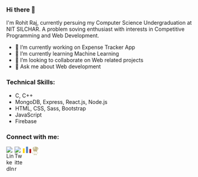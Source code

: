 ### Hi there 👋

I'm Rohit Raj, currently persuing my Computer Science Undergraduation at NIT SILCHAR. A problem soving enthusiast with interests in Competitive Programming and Web Development.

- 🔭 I’m currently working on Expense Tracker App
- 🌱 I’m currently learning Machine Learning
- 👯 I’m looking to collaborate on Web related projects
- 💬 Ask me about Web development

### Technical Skills:

- C, C++
- MongoDB, Express, React.js, Node.js
- HTML, CSS, Sass, Bootstrap
- JavaScript
- Firebase

### Connect with me:

[<img align="left" alt="LinkedIn" width="22px" src="https://www.flaticon.com/svg/vstatic/svg/174/174857.svg?token=exp=1619017852~hmac=e9751d58efa4542faad5f89ff270130d" />][linkedin]
[<img align="left" alt="Twitter" width="22px" src="https://www.flaticon.com/svg/vstatic/svg/1409/1409937.svg?token=exp=1619017972~hmac=6087ac7d802129c7b2496cc143db8aec" />][twitter]
[<img align="left" alt="Codeforces" width="22px" src="codeforces.svg" />][codeforces]
[<img align="left" alt="Codechef" width="22px" src="codechef.svg" />][codechef]

[linkedin]: https://www.linkedin.com/in/rohit-raj-050224195/
[twitter]: https://twitter.com/RohitRaj_11
[codeforces]: https://codeforces.com/profile/raj.rohit
[codechef]: https://www.codechef.com/users/rohit_raj_11
